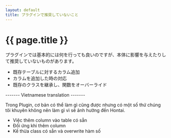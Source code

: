 ```yaml
---
layout: default
title: プラグインで推奨していないこと
---
```


# {{ page.title }}

プラグインでは基本的には何を行っても良いのですが、本体に影響を与えたりして推奨していないものがあります。

- 既存テーブルに対するカラム追加
- カラムを追加した時の対応
- 既存のクラスを継承し、関数をオーバーライド

------- Vietnamese translation -------

Trong Plugin, cơ bản có thể làm gì cũng được nhưng có một số thứ chúng tôi khuyên không nên làm gì vì sẽ ảnh hưởng đến Hontai.

- Việc thêm column vào table có sẵn
- Đối ứng khi thêm column
- Kế thừa class có sẵn và overwrite hàm số
